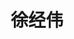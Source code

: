 ---
# Display name
title: 徐经伟
tags: [soft, soft_prof]

# Name pronunciation (optional)
name_pronunciation: 

superuser: false
highlight_name: false

# If the homepage is not available, leave the field below empty
#  otherwise, provide url like '/authors/alice/' or 'https://www.example.com'
homepage: https://ics.nju.edu.cn/people/jingweixu/

# Role/position/tagline
role: <a href='https://www.nju.edu.cn'>南京大学&nbsp;&nbsp;计算机学院</a>

# Organizations/Affiliations to display in Biography blox
organizations:
  - name: 计算机软件研究所
    url: https://ics.nju.edu.cn

# Social network links
# Need to use another icon? Simply download the SVG icon to your `assets/media/icons/` folder.
profiles:
  - icon: at-symbol
    url: 'mailto:jingweix@nju.edu.cn'
    label: E-mail Me
  # - icon: brands/x
  #   url: https://twitter.com/GetResearchDev
  # - icon: brands/instagram
  #   url: https://www.instagram.com/
  # - icon: brands/github
  #   url: https://github.com/gcushen
  # - icon: brands/linkedin
  #   url: https://www.linkedin.com/
  # - icon: academicons/google-scholar
  #   url: https://scholar.google.com/
  # - icon: academicons/orcid
  #   url: https://orcid.org/
---
